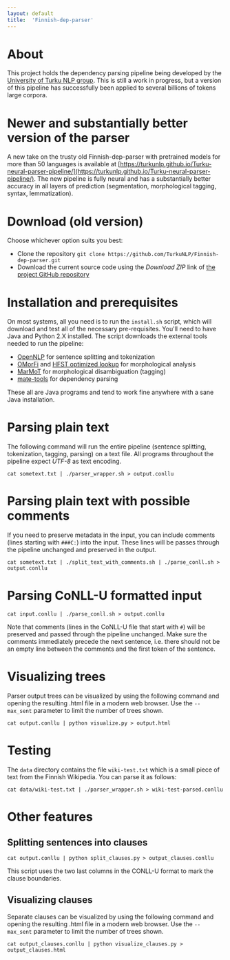 ```yaml
---
layout: default
title:  'Finnish-dep-parser'
---
```


# About

This project holds the dependency parsing pipeline being developed by the [University of Turku NLP group](http://bionlp.utu.fi). This is still a work in progress, but a version of this pipeline has successfully been applied to several billions of tokens large corpora.

# Newer and substantially better version of the parser

A new take on the trusty old Finnish-dep-parser with pretrained models for more than 50 languages is available at [https://turkunlp.github.io/Turku-neural-parser-pipeline/](https://turkunlp.github.io/Turku-neural-parser-pipeline/). The new pipeline is fully neural and has a substantially better accuracy in all layers of prediction (segmentation, morphological tagging, syntax, lemmatization).

# Download (old version)

Choose whichever option suits you best:

* Clone the repository `git clone https://github.com/TurkuNLP/Finnish-dep-parser.git` 
* Download the current source code using the *Download ZIP* link of [the project GitHub repository](https://github.com/TurkuNLP/Finnish-dep-parser)

# Installation and prerequisites

On most systems, all you need is to run the `install.sh` script, which will download and test all of the necessary pre-requisites. You'll need to have Java and Python 2.X installed. The script downloads the external tools needed to run the pipeline:

* [OpenNLP](http://opennlp.apache.org) for sentence splitting and tokenization
* [OMorFi](http://code.google.com/p/omorfi/) and [HFST optimized lookup](http://sourceforge.net/projects/hfst/files/optimized-lookup/) for morphological analysis
* [MarMoT](https://code.google.com/p/cistern/wiki/marmot) for morphological disambiguation (tagging)
* [mate-tools](https://code.google.com/p/mate-tools/) for dependency parsing

These all are Java programs and tend to work fine anywhere with a sane Java installation.

# Parsing plain text

The following command will run the entire pipeline (sentence splitting, tokenization, tagging, parsing) on a text file. All programs throughout the pipeline expect *UTF-8* as text encoding.

    cat sometext.txt | ./parser_wrapper.sh > output.conllu

# Parsing plain text with possible comments

If you need to preserve metadata in the input, you can include
comments (lines starting with `###C:`) into the input. These lines
will be passes through the pipeline unchanged and preserved in the
output.

    cat sometext.txt | ./split_text_with_comments.sh | ./parse_conll.sh > output.conllu

# Parsing CoNLL-U formatted input
  
    cat input.conllu | ./parse_conll.sh > output.conllu

Note that comments (lines in the CoNLL-U file that start with `#`)
will be preserved and passed through the pipeline unchanged. Make sure
the comments immediately precede the next sentence, i.e. there
should not be an empty line between the comments and the first token
of the sentence.

# Visualizing trees

Parser output trees can be visualized by using the following command and opening the resulting .html file in a modern web browser. Use the `--max_sent` parameter to limit the number of trees shown.

    cat output.conllu | python visualize.py > output.html
    
# Testing

The `data` directory contains the file `wiki-test.txt` which is a small piece of text from the Finnish Wikipedia. You can parse it as follows:

    cat data/wiki-test.txt | ./parser_wrapper.sh > wiki-test-parsed.conllu

# Other features

## Splitting sentences into clauses

    cat output.conllu | python split_clauses.py > output_clauses.conllu
    
This script uses the two last columns in the CONLL-U format to mark the clause boundaries.

## Visualizing clauses

Separate clauses can be visualized by using the following command and opening the resulting .html file in a modern web browser. Use the `--max_sent` parameter to limit the number of trees shown.

    cat output_clauses.conllu | python visualize_clauses.py > output_clauses.html
    
